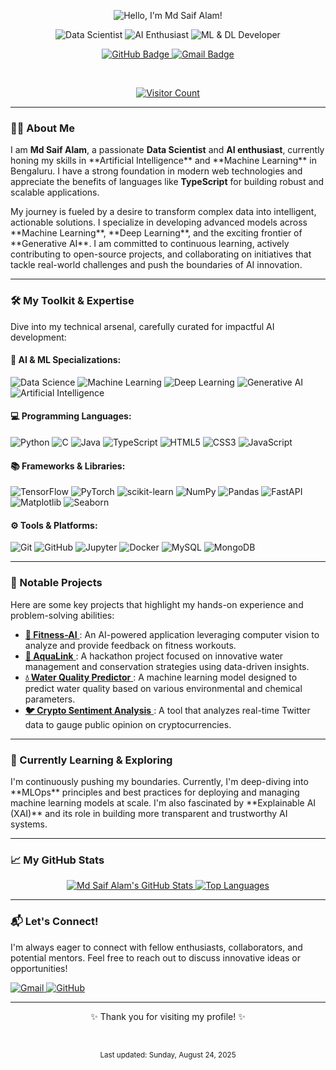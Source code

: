 <p align="center">
  <img src="https://readme-typing-svg.demolab.com/?lines=Hello,+I'm+Md+Saif+Alam!&font=Fira%20Code&size=35&pause=1000&color=00aeff&center=true" alt="Hello, I'm Md Saif Alam!" />
</p>

<p align="center">
  <img src="https://custom-icon-badges.demolab.com/badge/Data-Scientist-28a745?style=for-the-badge&logo=appveyor&animate=yes" alt="Data Scientist">
  <img src="https://custom-icon-badges.demolab.com/badge/AI-Enthusiast-blueviolet?style=for-the-badge&logo=appveyor&animate=yes" alt="AI Enthusiast">
  <img src="https://custom-icon-badges.demolab.com/badge/ML%20&%20DL-Developer-ff69b4?style=for-the-badge&logo=appveyor&animate=yes" alt="ML & DL Developer">
</p>

<p align="center">
  <a href="https://github.com/CommitSaif11">
    <img src="https://img.shields.io/badge/GitHub-100000?style=for-the-badge&logo=github&logoColor=white" alt="GitHub Badge">
  </a>
  <a href="mailto:alamsaif1107@gmail.com">
    <img src="https://img.shields.io/badge/Email-EA4335?style=for-the-badge&logo=gmail&logoColor=white" alt="Gmail Badge">
  </a>
</p>

<br>

<p align="center">
  <a href="https://visitor-badge.laobi.icu/badge?page_id=CommitSaif11.CommitSaif11" alt="visitor count">
    <img src="https://visitor-badge.laobi.icu/badge?page_id=CommitSaif11.CommitSaif11" alt="Visitor Count">
  </a>
</p>

---

### 👨‍💻 About Me

<p align="left">
I am <b>Md Saif Alam</b>, a passionate <b>Data Scientist</b> and <b>AI enthusiast</b>, currently honing my skills in **Artificial Intelligence** and **Machine Learning** in Bengaluru. I have a strong foundation in modern web technologies and appreciate the benefits of languages like <b>TypeScript</b> for building robust and scalable applications.
</p>
<p align="left">
My journey is fueled by a desire to transform complex data into intelligent, actionable solutions. I specialize in developing advanced models across **Machine Learning**, **Deep Learning**, and the exciting frontier of **Generative AI**. I am committed to continuous learning, actively contributing to open-source projects, and collaborating on initiatives that tackle real-world challenges and push the boundaries of AI innovation.
</p>

---

### 🛠️ My Toolkit & Expertise

<p align="left">
  Dive into my technical arsenal, carefully curated for impactful AI development:
</p>

#### 🧠 AI & ML Specializations:
<p align="left">
  <img src="https://img.shields.io/badge/Data_Science-FF69B4?style=for-the-badge&logo=jupyter&logoColor=white" alt="Data Science">
  <img src="https://img.shields.io/badge/Machine_Learning-FFD700?style=for-the-badge&logo=scikitlearn&logoColor=white" alt="Machine Learning">
  <img src="https://img.shields.io/badge/Deep_Learning-8A2BE2?style=for-the-badge&logo=tensorflow&logoColor=white" alt="Deep Learning">
  <img src="https://img.shields.io/badge/Generative_AI-00CED1?style=for-the-badge&logo=openai&logoColor=white" alt="Generative AI">
  <img src="https://img.shields.io/badge/Artificial_Intelligence-F0F8FF?style=for-the-badge&logo=pytorch&logoColor=black" alt="Artificial Intelligence">
</p>

#### 💻 Programming Languages:
<p align="left">
  <img src="https://img.shields.io/badge/Python-3776AB?style=for-the-badge&logo=python&logoColor=white" alt="Python">
  <img src="https://img.shields.io/badge/C-A8B9CC?style=for-the-badge&logo=c&logoColor=white" alt="C">
  <img src="https://img.shields.io/badge/Java-ED8B00?style=for-the-badge&logo=openjdk&logoColor=white" alt="Java">
  <img src="https://img.io/badge/TypeScript-3178C6?style=for-the-badge&logo=typescript&logoColor=white" alt="TypeScript">
  <img src="https://img.shields.io/badge/HTML5-E34F26?style=for-the-badge&logo=html5&logoColor=white" alt="HTML5">
  <img src="https://img.shields.io/badge/CSS3-1572B6?style=for-the-badge&logo=css3&logoColor=white" alt="CSS3">
  <img src="https://img.shields.io/badge/JavaScript-F7DF1E?style=for-the-badge&logo=javascript&logoColor=black" alt="JavaScript">
</p>

#### 📚 Frameworks & Libraries:
<p align="left">
  <img src="https://img.shields.io/badge/TensorFlow-FF6F00?style=for-the-badge&logo=tensorflow&logoColor=white" alt="TensorFlow">
  <img src="https://img.shields.io/badge/PyTorch-%23EE4C2C.svg?style=for-the-badge&logo=PyTorch&logoColor=white" alt="PyTorch">
  <img src="https://img.shields.io/badge/scikit--learn-%23F7931E.svg?style=for-the-badge&logo=scikit-learn&logoColor=white" alt="scikit-learn">
  <img src="https://img.shields.io/badge/Numpy-%23013243.svg?style=for-the-badge&logo=numpy&logoColor=white" alt="NumPy">
  <img src="https://img.shields.io/badge/Pandas-%23150458.svg?style=for-the-badge&logo=pandas&logoColor=white" alt="Pandas">
  <img src="https://img.shields.io/badge/FastAPI-00C8A2?style=for-the-badge&logo=fastapi&logoColor=white" alt="FastAPI">
  <img src="https://img.shields.io/badge/Matplotlib-%23F7B03B.svg?style=for-the-badge&logo=matplotlib&logoColor=black" alt="Matplotlib">
  <img src="https://img.shields.io/badge/seaborn-%234C766A.svg?style=for-the-badge&logo=seaborn&logoColor=white" alt="Seaborn">
</p>

#### ⚙️ Tools & Platforms:
<p align="left">
  <img src="https://img.shields.io/badge/Git-F05032?style=for-the-badge&logo=git&logoColor=white" alt="Git">
  <img src="https://img.shields.io/badge/GitHub-181717?style=for-the-badge&logo=github&logoColor=white" alt="GitHub">
  <img src="https://img.shields.io/badge/Jupyter-F37626?style=for-the-badge&logo=jupyter&logoColor=white" alt="Jupyter">
  <img src="https://img.shields.io/badge/Docker-2496ED?style=for-the-badge&logo=docker&logoColor=white" alt="Docker">
  <img src="https://img.shields.io/badge/MySQL-005C84?style=for-the-badge&logo=mysql&logoColor=white" alt="MySQL">
  <img src="https://img.shields.io/badge/MongoDB-47A248?style=for-the-badge&logo=mongodb&logoColor=white" alt="MongoDB">
</p>

---

### 🚀 Notable Projects

<p align="left">
  Here are some key projects that highlight my hands-on experience and problem-solving abilities:
</p>

<ul>
  <li>
    <a href="https://github.com/CommitSaif11/Fitness-AI" target="_blank">
      <b>💪 Fitness-AI</b>
    </a>: An AI-powered application leveraging computer vision to analyze and provide feedback on fitness workouts.
  </li>
  <li>
    <a href="https://github.com/CommitSaif11/aqualink_hackathon_saif" target="_blank">
      <b>🌊 AquaLink</b>
    </a>: A hackathon project focused on innovative water management and conservation strategies using data-driven insights.
  </li>
  <li>
    <a href="https://github.com/CommitSaif11/water-predictor-model" target="_blank">
      <b>💧 Water Quality Predictor</b>
    </a>: A machine learning model designed to predict water quality based on various environmental and chemical parameters.
  </li>
  <li>
    <a href="https://github.com/CommitSaif11/Twitter-cryptocurrency" target="_blank">
      <b>🐦 Crypto Sentiment Analysis</b>
    </a>: A tool that analyzes real-time Twitter data to gauge public opinion on cryptocurrencies.
  </li>
</ul>

---

### 🌱 Currently Learning & Exploring

<p align="left">
  I'm continuously pushing my boundaries. Currently, I'm deep-diving into **MLOps** principles and best practices for deploying and managing machine learning models at scale. I'm also fascinated by **Explainable AI (XAI)** and its role in building more transparent and trustworthy AI systems.
</p>

---

### 📈 My GitHub Stats

<p align="center">
  <a href="https://github.com/anuraghazra/github-readme-stats">
    <img src="https://github-readme-stats.vercel.app/api?username=CommitSaif11&show_icons=true&theme=radical&hide_border=true&count_private=true" alt="Md Saif Alam's GitHub Stats" />
  </a>
  <a href="https://github.com/anuraghazra/github-readme-stats">
    <img src="https://github-readme-stats.vercel.app/api/top-langs/?username=CommitSaif11&layout=compact&theme=radical&hide_border=true" alt="Top Languages" />
  </a>
</p>

---

### 📬 Let's Connect!

<p align="left">
  I'm always eager to connect with fellow enthusiasts, collaborators, and potential mentors. Feel free to reach out to discuss innovative ideas or opportunities!
</p>

<p align="left">
  <a href="mailto:alamsaif1107@gmail.com">
    <img src="https://img.shields.io/badge/Email-EA4335?style=for-the-badge&logo=gmail&logoColor=white" alt="Gmail">
  </a>
  <a href="https://github.com/CommitSaif11" target="_blank">
    <img src="https://img.shields.io/badge/GitHub-100000?style=for-the-badge&logo=github&logoColor=white" alt="GitHub">
  </a>
</p>

---
<p align="center">
  ✨ Thank you for visiting my profile! ✨
</p>
<br>
<p align="center">
  <sub>Last updated: Sunday, August 24, 2025</sub>
</p>
